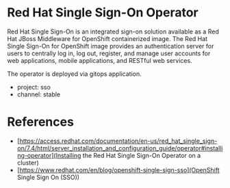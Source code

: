 # Red Hat Single Sign-On Operator


Red Hat Single Sign-On is an integrated sign-on solution available as a Red Hat JBoss Middleware for OpenShift containerized image. The Red Hat Single Sign-On for OpenShift image provides an authentication server for users to centrally log in, log out, register, and manage user accounts for web applications, mobile applications, and RESTful web services.

The operator is deployed via gitops application. 

- project: sso 
- channel: stable

# References 

- [https://access.redhat.com/documentation/en-us/red_hat_single_sign-on/7.4/html/server_installation_and_configuration_guide/operator#installing-operator](Installing the Red Hat Single Sign-On Operator on a cluster)
- [https://www.redhat.com/en/blog/openshift-single-sign-sso](OpenShift Single Sign On (SSO))